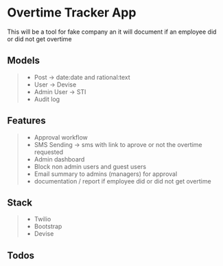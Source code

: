 # Overtime Tracker App

This will be a tool for fake company an it will document if an employee did or did not get overtime

## Models

>* Post -> date:date and rational:text
>* User -> Devise
>* Admin User -> STI
>* Audit log

## Features 
>* Approval workflow
>* SMS Sending -> sms with link to aprove or not the overtime requested 
>* Admin dashboard
>* Block non admin users and guest users
>* Email summary to admins (managers) for approval
>* documentation / report if employee did or did not get overtime

## Stack

>* Twilio
>* Bootstrap
>* Devise

## Todos


 
